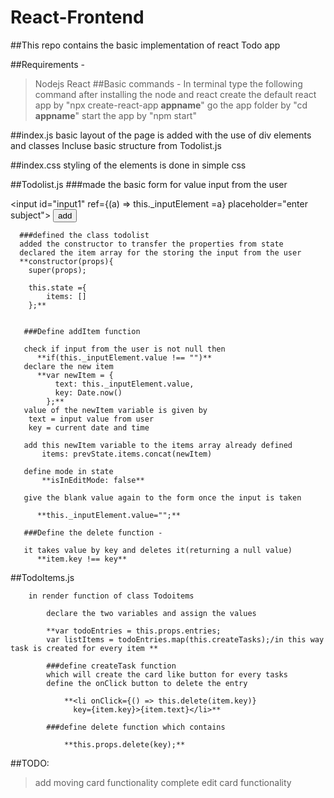 # React-Frontend

##This repo contains the basic implementation of react Todo app

##Requirements - 

>Nodejs
>React
##Basic commands - 
       In terminal type the following command after installing the node and react
       create the default react app by "npx create-react-app **appname**"
       go the app folder by "cd **appname**"
       start the app by "npm start"

##index.js
       basic layout of the page is added with the use of div elements and classes
       Incluse basic structure from Todolist.js

##index.css 
      styling of the elements is done in simple css
      
##Todolist.js
      ###made the basic form for value input from the user
      <form onSubmit={this.addItem}>
                        <input id="input1" ref={(a) => this._inputElement =a}
                                                    placeholder="enter subject">
                        </input>
                    <button id="button1" type="submit" >add</button>
      </form>

      ###defined the class todolist
      added the constructor to transfer the properties from state
      declared the item array for the storing the input from the user
      **constructor(props){
        super(props);
        
        this.state ={
            items: []
        };**
        
        
       ###Define addItem function
       
       check if input from the user is not null then 
          **if(this._inputElement.value !== "")**
       declare the new item
          **var newItem = {
              text: this._inputElement.value,
              key: Date.now()
            };**
       value of the newItem variable is given by 
        text = input value from user
        key = current date and time
        
       add this newItem variable to the items array already defined
           items: prevState.items.concat(newItem)
           
       define mode in state 
           **isInEditMode: false**
       
       give the blank value again to the form once the input is taken
       
          **this._inputElement.value="";**
       
       ###Define the delete function - 
       
       it takes value by key and deletes it(returning a null value)
          **item.key !== key**
       
 ##TodoItems.js
 
        in render function of class Todoitems
          
            declare the two variables and assign the values
            
            **var todoEntries = this.props.entries;
            var listItems = todoEntries.map(this.createTasks);/in this way task is created for every item **
            
            ###define createTask function 
            which will create the card like button for every tasks
            define the onClick button to delete the entry
            
                **<li onClick={() => this.delete(item.key)} 
                  key={item.key}>{item.text}</li>**
                  
            ###define delete function which contains
             
                **this.props.delete(key);**
                
 ##TODO:
  
  > add moving card functionality
  > complete edit card functionality
             
              
              
            
        

